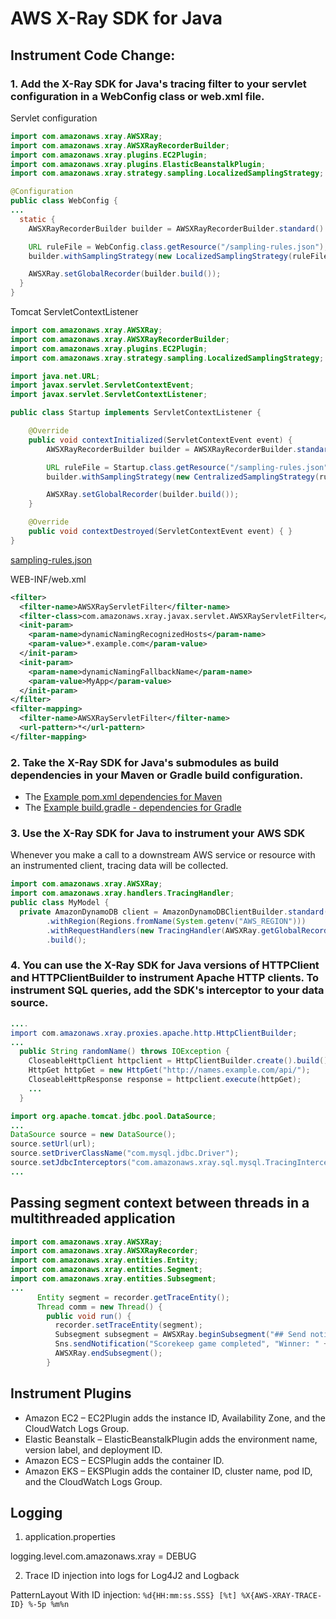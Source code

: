 # AWS X-Ray SDK for Java

## Instrument Code Change:

### 1. Add the X-Ray SDK for Java's tracing filter to your servlet configuration in a WebConfig class or web.xml file.

Servlet configuration

```java
import com.amazonaws.xray.AWSXRay;
import com.amazonaws.xray.AWSXRayRecorderBuilder;
import com.amazonaws.xray.plugins.EC2Plugin;
import com.amazonaws.xray.plugins.ElasticBeanstalkPlugin;
import com.amazonaws.xray.strategy.sampling.LocalizedSamplingStrategy;

@Configuration
public class WebConfig {
...
  static {
    AWSXRayRecorderBuilder builder = AWSXRayRecorderBuilder.standard().withPlugin(new EC2Plugin()).withPlugin(new ElasticBeanstalkPlugin());

    URL ruleFile = WebConfig.class.getResource("/sampling-rules.json");
    builder.withSamplingStrategy(new LocalizedSamplingStrategy(ruleFile));

    AWSXRay.setGlobalRecorder(builder.build());
  }
}
```

Tomcat ServletContextListener

```java
import com.amazonaws.xray.AWSXRay;
import com.amazonaws.xray.AWSXRayRecorderBuilder;
import com.amazonaws.xray.plugins.EC2Plugin;
import com.amazonaws.xray.strategy.sampling.LocalizedSamplingStrategy;

import java.net.URL;
import javax.servlet.ServletContextEvent;
import javax.servlet.ServletContextListener;

public class Startup implements ServletContextListener {

    @Override
    public void contextInitialized(ServletContextEvent event) {
        AWSXRayRecorderBuilder builder = AWSXRayRecorderBuilder.standard().withPlugin(new EC2Plugin());

        URL ruleFile = Startup.class.getResource("/sampling-rules.json");
        builder.withSamplingStrategy(new CentralizedSamplingStrategy(ruleFile));

        AWSXRay.setGlobalRecorder(builder.build());
    }

    @Override
    public void contextDestroyed(ServletContextEvent event) { }
}
```

[sampling-rules.json](script/sampling-rules.json)

WEB-INF/web.xml

```xml
<filter>
  <filter-name>AWSXRayServletFilter</filter-name>
  <filter-class>com.amazonaws.xray.javax.servlet.AWSXRayServletFilter</filter-class>
  <init-param>
    <param-name>dynamicNamingRecognizedHosts</param-name>
    <param-value>*.example.com</param-value>
  </init-param>
  <init-param>
    <param-name>dynamicNamingFallbackName</param-name>
    <param-value>MyApp</param-value>
  </init-param>
</filter>
<filter-mapping>
  <filter-name>AWSXRayServletFilter</filter-name>
  <url-pattern>*</url-pattern>
</filter-mapping>
```


### 2. Take the X-Ray SDK for Java's submodules as build dependencies in your Maven or Gradle build configuration.

- The [Example pom.xml dependencies for Maven](script/pom.xml)
- The [Example build.gradle - dependencies for Gradle](script/build.gradle)

### 3. Use the X-Ray SDK for Java to instrument your AWS SDK

Whenever you make a call to a downstream AWS service or resource with an instrumented client, tracing data will be collected. 

```java
import com.amazonaws.xray.AWSXRay;
import com.amazonaws.xray.handlers.TracingHandler;
public class MyModel {
  private AmazonDynamoDB client = AmazonDynamoDBClientBuilder.standard()
        .withRegion(Regions.fromName(System.getenv("AWS_REGION")))
        .withRequestHandlers(new TracingHandler(AWSXRay.getGlobalRecorder()))
        .build();
```

### 4. You can use the X-Ray SDK for Java versions of HTTPClient and HTTPClientBuilder to instrument Apache HTTP clients. To instrument SQL queries, add the SDK's interceptor to your data source. 

```java
....
import com.amazonaws.xray.proxies.apache.http.HttpClientBuilder;
...
  public String randomName() throws IOException {
    CloseableHttpClient httpclient = HttpClientBuilder.create().build();
    HttpGet httpGet = new HttpGet("http://names.example.com/api/");
    CloseableHttpResponse response = httpclient.execute(httpGet);
    ...
  }
```

```java
import org.apache.tomcat.jdbc.pool.DataSource;
...
DataSource source = new DataSource();
source.setUrl(url);
source.setDriverClassName("com.mysql.jdbc.Driver");
source.setJdbcInterceptors("com.amazonaws.xray.sql.mysql.TracingInterceptor;");
...
```

## Passing segment context between threads in a multithreaded application
```java
import com.amazonaws.xray.AWSXRay;
import com.amazonaws.xray.AWSXRayRecorder;
import com.amazonaws.xray.entities.Entity;
import com.amazonaws.xray.entities.Segment;
import com.amazonaws.xray.entities.Subsegment;
...
      Entity segment = recorder.getTraceEntity();
      Thread comm = new Thread() {
        public void run() {
          recorder.setTraceEntity(segment);
          Subsegment subsegment = AWSXRay.beginSubsegment("## Send notification");
          Sns.sendNotification("Scorekeep game completed", "Winner: " + userId);
          AWSXRay.endSubsegment();
        }
```

## Instrument Plugins
- Amazon EC2 – EC2Plugin adds the instance ID, Availability Zone, and the CloudWatch Logs Group.
- Elastic Beanstalk – ElasticBeanstalkPlugin adds the environment name, version label, and deployment ID.
- Amazon ECS – ECSPlugin adds the container ID.
- Amazon EKS – EKSPlugin adds the container ID, cluster name, pod ID, and the CloudWatch Logs Group.


## Logging
1. application.properties

logging.level.com.amazonaws.xray = DEBUG

2. Trace ID injection into logs for Log4J2 and Logback

PatternLayout With ID injection: `%d{HH:mm:ss.SSS} [%t] %X{AWS-XRAY-TRACE-ID} %-5p %m%n`


